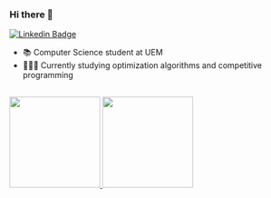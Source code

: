### Hi there 👋

[![Linkedin Badge](https://img.shields.io/badge/LinkedIn-%230077B5.svg?&style=flat-square&logo=linkedin&logoColor=white)](https://www.linkedin.com/in/jos%C3%A9-rafael-silva-hermoso-167107229/)


- 📚 Computer Science student at UEM
- 👨🏻‍💻 Currently studying optimization algorithms and competitive programming

##

  <a href="https://github.com/joserafaelSH">
  <img height="160cm" src="https://github-readme-stats.vercel.app/api?username=joserafaelSH&show_icons=true&theme=react&include_all_commits=true&count_private=true"/>
  <img height="160cm" src="https://github-readme-stats.vercel.app/api/top-langs/?username=joserafaelSH&layout=compact&langs_count=8&theme=react"/>
</div>
